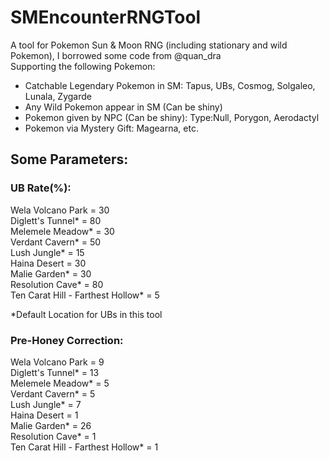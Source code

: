 # SMEncounterRNGTool
A tool for Pokemon Sun & Moon RNG (including stationary and wild Pokemon), I borrowed some code from @quan_dra<br>
Supporting the following Pokemon:
- Catchable Legendary Pokemon in SM: Tapus, UBs, Cosmog, Solgaleo, Lunala, Zygarde
- Any Wild Pokemon appear in SM (Can be shiny)
- Pokemon given by NPC (Can be shiny): Type:Null, Porygon, Aerodactyl
- Pokemon via Mystery Gift: Magearna, etc.

## Some Parameters:<br>

### UB Rate(%):<br>
Wela Volcano Park = 30<br>
Diglett's Tunnel* = 80<br>
Melemele Meadow* = 30<br>
Verdant Cavern* = 50<br>
Lush Jungle* = 15<br>
Haina Desert = 30<br>
Malie Garden* = 30<br>
Resolution Cave* = 80<br>
Ten Carat Hill - Farthest Hollow* = 5<br>

*Default Location for UBs in this tool<br>

### Pre-Honey Correction:<br>
Wela Volcano Park = 9<br>
Diglett's Tunnel* = 13<br>
Melemele Meadow* = 5<br>
Verdant Cavern* = 5<br>
Lush Jungle* = 7<br>
Haina Desert = 1<br>
Malie Garden* = 26<br>
Resolution Cave* = 1<br>
Ten Carat Hill - Farthest Hollow* = 1
